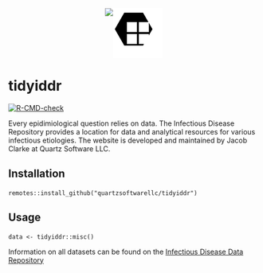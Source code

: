 <div style="display: flex; justify-content: center;"><img href="https://quartzsoftware.com" src="https://quartzsoftware-assets.s3.amazonaws.com/logo.svg" height="100"/><img src="./logo.svg" height="100"/></div>

# tidyiddr

<!-- badges: start -->
[![R-CMD-check](https://github.com/QuartzSoftwareLLC/tidyiddr/workflows/R-CMD-check/badge.svg)](https://github.com/QuartzSoftwareLLC/tidyiddr/actions)
<!-- badges: end -->

Every epidimiological question relies on data. The Infectious Disease Repository provides a location for data and analytical resources for various infectious etiologies. The website is developed and maintained by Jacob Clarke at Quartz Software LLC.

## Installation 

```{R}
remotes::install_github("quartzsoftwarellc/tidyiddr")
```

## Usage

```{R}
data <- tidyiddr::misc()
```

Information on all datasets can be found on the [Infectious Disease Data Repository](https://epi.quartzsoftware.com)